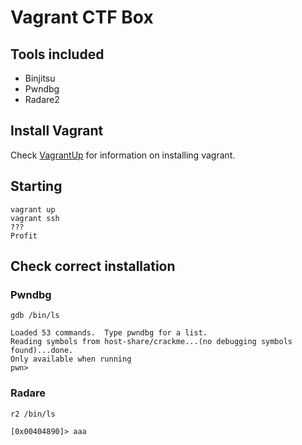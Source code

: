 # Vagrant CTF Box

## Tools included
* Binjitsu
* Pwndbg
* Radare2

## Install Vagrant
Check [VagrantUp](http://www.vagrantup.com/downloads) for information on installing vagrant.

## Starting
```
vagrant up
vagrant ssh
???
Profit
```

## Check correct installation

### Pwndbg
```
gdb /bin/ls
```

```
Loaded 53 commands.  Type pwndbg for a list.
Reading symbols from host-share/crackme...(no debugging symbols found)...done.
Only available when running
pwn>
```

### Radare
```
r2 /bin/ls
```

```
[0x00404890]> aaa
```

